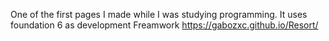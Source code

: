 One of the first pages I made while I was studying programming. It uses foundation 6 as development Freamwork
https://gabozxc.github.io/Resort/
